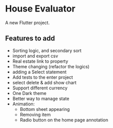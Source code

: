 # House Evaluator

A new Flutter project.

## Features to add
- Sorting logic, and secondary sort
- import and export csv
- Real estate link to property
- Theme changing (refactor the logics)
- adding a Select statement
- Add tests to the enter project
- select delete & add show chart
- Support different currency
- One Dark theme
- Better way to manage state
- Animation:
  - Bottom sheet appearing
  - Removing item
  - Radio button on the home page annotation